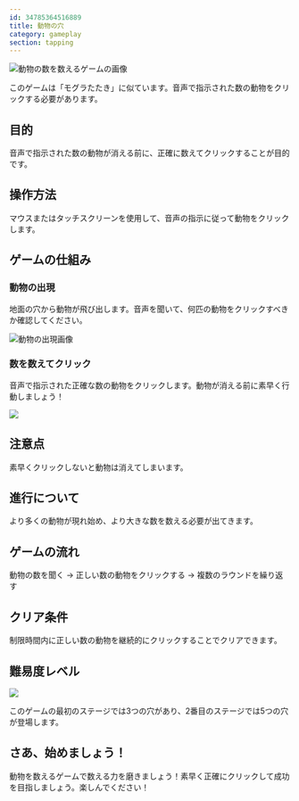 ```yaml
---
id: 34785364516889
title: 動物の穴
category: gameplay
section: tapping
---
```

![動物の数を数えるゲームの画像](https://help.studycat.com/hc/article_attachments/34829163309209)

このゲームは「モグラたたき」に似ています。音声で指示された数の動物をクリックする必要があります。

## 目的

音声で指示された数の動物が消える前に、正確に数えてクリックすることが目的です。

## 操作方法

マウスまたはタッチスクリーンを使用して、音声の指示に従って動物をクリックします。

## ゲームの仕組み

### 動物の出現

地面の穴から動物が飛び出します。音声を聞いて、何匹の動物をクリックすべきか確認してください。

![動物の出現画像](https://help.studycat.com/hc/article_attachments/34829163315225)

### 数を数えてクリック

音声で指示された正確な数の動物をクリックします。動物が消える前に素早く行動しましょう！

![](https://help.studycat.com/hc/article_attachments/34975029772825)

## 注意点

素早くクリックしないと動物は消えてしまいます。

## 進行について

より多くの動物が現れ始め、より大きな数を数える必要が出てきます。

## ゲームの流れ

動物の数を聞く → 正しい数の動物をクリックする → 複数のラウンドを繰り返す

## クリア条件

制限時間内に正しい数の動物を継続的にクリックすることでクリアできます。

## 難易度レベル

![](https://help.studycat.com/hc/article_attachments/34829163311897)

このゲームの最初のステージでは3つの穴があり、2番目のステージでは5つの穴が登場します。

## さあ、始めましょう！

動物を数えるゲームで数える力を磨きましょう！素早く正確にクリックして成功を目指しましょう。楽しんでください！

